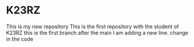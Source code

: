 # K23RZ
This is my new repository
This is the first repository with the student of K23RZ
this is the first branch after the main
I am adding a new line. change in the code
